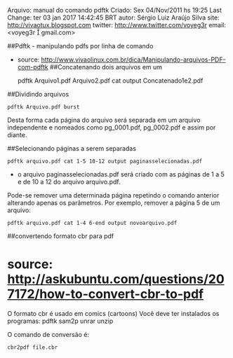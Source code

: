 Arquivo: manual do comando pdftk
Criado: Sex 04/Nov/2011 hs 19:25
Last Change: ter 03 jan 2017 14:42:45 BRT
autor: Sérgio Luiz Araújo Silva
site: http://vivaotux.blogspot.com
twitter: http://www.twitter.com/voyeg3r
email: <voyeg3r  gmail.com>

##Pdftk - manipulando pdfs por linha de comando
* source: http://www.vivaolinux.com.br/dica/Manipulando-arquivos-PDF-com-pdftk
##Concatenando dois arquivos em um

	pdftk Arquivo1.pdf Arquivo2.pdf cat output Concatenado1e2.pdf

##Dividindo arquivos

	pdftk Arquivo.pdf burst

Desta forma cada página do arquivo será separada em um arquivo independente e
nomeados como pg_0001.pdf, pg_0002.pdf e assim por diante.

##Selecionando páginas a serem separadas

	pdftk arquivo.pdf cat 1-5 10-12 output paginasselecionadas.pdf

* o arquivo paginasselecionadas.pdf será criado com as páginas de 1 a 5 e de 10 a 12 do arquivo arquivo.pdf.

Pode-se remover uma determinada página repetindo o comando anterior alterando
apenas os parâmetros. Por exemplo, remover a página 5 de um arquivo:

	pdftk arquivo.pdf cat 1-4 6-end output novoarquivo.pdf

##convertendo formato cbr para pdf
# source: http://askubuntu.com/questions/207172/how-to-convert-cbr-to-pdf

  O formato cbr é usado em comics (cartoons)
  Você deve ter instalados os programas: pdftk sam2p unrar unzip

  O comando de conversão é:

    cbr2pdf file.cbr

